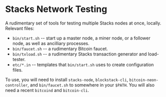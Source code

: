 # Stacks Network Testing

A rudimentary set of tools for testing multiple Stacks nodes at once, locally.
Relevant files:

* `bin/start.sh` -- start up a master node, a miner node, or a follower node, as
  well as ancilliary processes.
* `bin/faucet.sh` -- a rudimentary Bitcoin faucet.
* `bin/txload.sh` -- a rudimentary Stacks transaction generator and load-tester.
* `etc/*.in` -- templates that `bin/start.sh` uses to create configuration
  files.

To use, you will need to install `stacks-node`, `blockstack-cli`,
`bitcoin-neon-controller`, and `bin/faucet.sh` to somewhere in your `$PATH`.
You will also need a recent `bitcoind` and `bitcoin-cli`.
